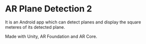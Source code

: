 # AR Plane Detection 2
 
 It is an Android app which can detect planes and display the square meteres of its detected plane.
 
 Made with Unity, AR Foundation and AR Core.
